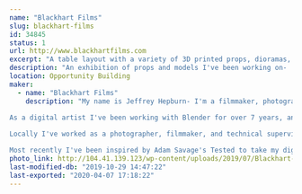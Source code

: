 ```yaml
---
name: "Blackhart Films"
slug: blackhart-films
id: 34845
status: 1
url: http://www.blackhartfilms.com
excerpt: "A table layout with a variety of 3D printed props, dioramas, etc.... "
description: "An exhibition of props and models I've been working on-  props are designed in Fusion 360 to be as functional to their screen counter-parts as possible, and printed on a combination of FDM and SLA machines."
location: Opportunity Building
maker:
  - name: "Blackhart Films"
    description: "My name is Jeffrey Hepburn- I'm a filmmaker, photographer, and digital artist. I've always been motivated by a passion for making stories and driven to capture moments. I pride myself for having an eye for the interplay between light, colour, and materials- trying to highlight the detail and beauty in even the smallest things we might take for granted day to day.
​
As a digital artist I've been working with Blender for over 7 years, and I specialise in hard-surface modelling, PBR texturing, lighting, and the Cycles node editor. 

Locally I've worked as a photographer, filmmaker, and technical supervisor for many of the local festivals, political campaigns, and productions. I'm also one of the founding board members of the Orlando Filmmaker's Coalition (OFC), a registered non-profit dedicated to educating and providing a space for the local arts community to network and create movies. 

Most recently I've been inspired by Adam Savage's Tested to take my digital art and make it real- with 3D printing and electronics for prop design. "
photo_link: http://104.41.139.123/wp-content/uploads/2019/07/Blackhart-Films-Logo-1024x1024.jpg
last-modified-db: "2019-10-29 14:47:22"
last-exported: "2020-04-07 17:18:22"
---
```

